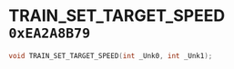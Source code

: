 # TRAIN_SET_TARGET_SPEED `0xEA2A8B79`

```cpp
void TRAIN_SET_TARGET_SPEED(int _Unk0, int _Unk1);
```